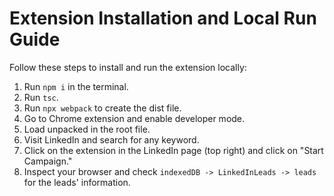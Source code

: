 # Extension Installation and Local Run Guide

Follow these steps to install and run the extension locally:

1. Run `npm i` in the terminal.
2. Run `tsc`.
3. Run `npx webpack` to create the dist file.
4. Go to Chrome extension and enable developer mode.
5. Load unpacked in the root file.
6. Visit LinkedIn and search for any keyword.
7. Click on the extension in the LinkedIn page (top right) and click on "Start Campaign."
8. Inspect your browser and check `indexedDB -> LinkedInLeads -> leads` for the leads' information.